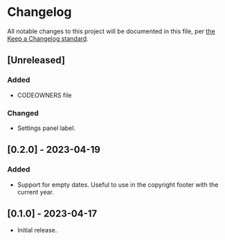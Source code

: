 # Changelog

All notable changes to this project will be documented in this file, per [the Keep a Changelog standard](http://keepachangelog.com/).

## [Unreleased]

### Added

- CODEOWNERS file

### Changed

- Settings panel label.

## [0.2.0] - 2023-04-19

### Added

- Support for empty dates. Useful to use in the copyright footer with the current year.

## [0.1.0] - 2023-04-17
- Initial release.
